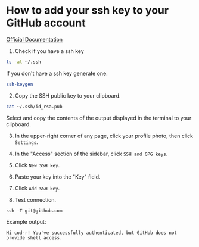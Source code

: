 # How to add your ssh key to your GitHub account
[Official Documentation](https://docs.github.com/en/authentication/connecting-to-github-with-ssh/adding-a-new-ssh-key-to-your-github-account#adding-a-new-ssh-key-to-your-account)

1. Check if you have a ssh key
```sh
ls -al ~/.ssh
```

If you don't have a ssh key generate one:
```sh
ssh-keygen
```

2. Copy the SSH public key to your clipboard.
```sh
cat ~/.ssh/id_rsa.pub
```
Select and copy the contents of the output displayed in the terminal to your clipboard.

3. In the upper-right corner of any page, click your profile photo, then click `Settings`.

4. In the "Access" section of the sidebar, click `SSH and GPG keys`.

5. Click `New SSH key`.

6. Paste your key into the "Key" field.

7. Click `Add SSH key`. 

8. Test connection.
```
ssh -T git@github.com
```
Example output:
```
Hi cod-r! You've successfully authenticated, but GitHub does not provide shell access.
```